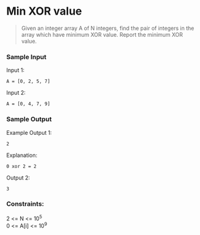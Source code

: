 # Min XOR value

> Given an integer array A of N integers, find the pair of integers in the array which have minimum XOR value. Report the minimum XOR value.

### Sample Input
 Input 1:
    
    A = [0, 2, 5, 7]
    
Input 2:

    A = [0, 4, 7, 9]


### Sample Output

Example Output 1:

    2
Explanation:

    0 xor 2 = 2
    
Output 2:
    
    3
    
### Constraints:

2 <= N <= 10<sup>5</sup>  
0 <= A[i] <= 10<sup>9</sup>
